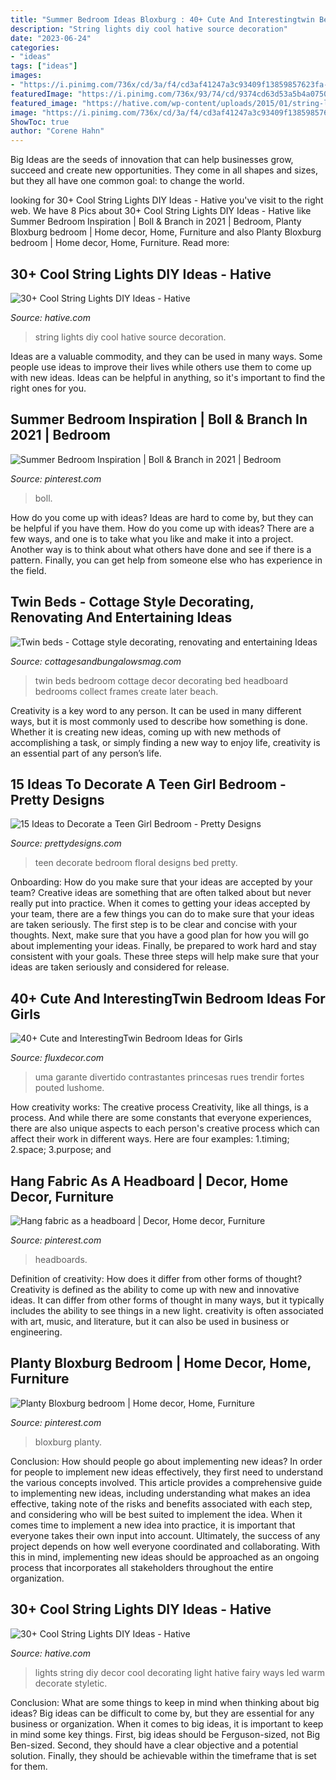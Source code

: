 ```yaml
---
title: "Summer Bedroom Ideas Bloxburg : 40+ Cute And Interestingtwin Bedroom Ideas For Girls"
description: "String lights diy cool hative source decoration"
date: "2023-06-24"
categories:
- "ideas"
tags: ["ideas"]
images:
- "https://i.pinimg.com/736x/cd/3a/f4/cd3af41247a3c93409f13859857623fa--headboards.jpg"
featuredImage: "https://i.pinimg.com/736x/93/74/cd/9374cd63d53a5b4a075023112e7a6a06.jpg"
featured_image: "https://hative.com/wp-content/uploads/2015/01/string-lights-diy-ideas/34-string-lights-diy-ideas.jpg"
image: "https://i.pinimg.com/736x/cd/3a/f4/cd3af41247a3c93409f13859857623fa--headboards.jpg"
ShowToc: true
author: "Corene Hahn"
---
```



Big Ideas are the seeds of innovation that can help businesses grow, succeed and create new opportunities. They come in all shapes and sizes, but they all have one common goal: to change the world.

	

		
looking for 30+ Cool String Lights DIY Ideas - Hative you've visit to the right web. We have 8 Pics about 30+ Cool String Lights DIY Ideas - Hative like Summer Bedroom Inspiration | Boll &amp; Branch in 2021 | Bedroom, Planty Bloxburg bedroom | Home decor, Home, Furniture and also Planty Bloxburg bedroom | Home decor, Home, Furniture. Read more:
		
    
## 30+ Cool String Lights DIY Ideas - Hative

<img loading=lazy src="https://hative.com/wp-content/uploads/2015/01/string-lights-diy-ideas/15-string-lights-diy-ideas.jpg" onerror="this.onerror=null;this.src='https://tse2.mm.bing.net/th?id=OIP.8_MbPe9P1zdsin5ir-VOTQHaJ3&amp;pid=15.1';" alt="30+ Cool String Lights DIY Ideas - Hative">

_Source: hative.com_

>string lights diy cool hative source decoration. 

	

Ideas are a valuable commodity, and they can be used in many ways. Some people use ideas to improve their lives while others use them to come up with new ideas. Ideas can be helpful in anything, so it's important to find the right ones for you.

    
## Summer Bedroom Inspiration | Boll &amp; Branch In 2021 | Bedroom

<img loading=lazy src="https://i.pinimg.com/736x/93/74/cd/9374cd63d53a5b4a075023112e7a6a06.jpg" onerror="this.onerror=null;this.src='https://tse1.mm.bing.net/th?id=OIP.7vvtAE0fKDOQIuWwt7GVewHaLH&amp;pid=15.1';" alt="Summer Bedroom Inspiration | Boll &amp; Branch in 2021 | Bedroom">

_Source: pinterest.com_

>boll. 

	

How do you come up with ideas?
Ideas are hard to come by, but they can be helpful if you have them. How do you come up with ideas? There are a few ways, and one is to take what you like and make it into a project. Another way is to think about what others have done and see if there is a pattern. Finally, you can get help from someone else who has experience in the field.

    
## Twin Beds - Cottage Style Decorating, Renovating And Entertaining Ideas

<img loading=lazy src="https://www.cottagesandbungalowsmag.com/wp-content/uploads/2017/02/Twin-beds.jpg" onerror="this.onerror=null;this.src='https://tse3.mm.bing.net/th?id=OIP.Hu-069Xx9IyxDkJfWx9iPwHaLH&amp;pid=15.1';" alt="Twin beds - Cottage style decorating, renovating and entertaining Ideas">

_Source: cottagesandbungalowsmag.com_

>twin beds bedroom cottage decor decorating bed headboard bedrooms collect frames create later beach. 

	

Creativity is a key word to any person. It can be used in many different ways, but it is most commonly used to describe how something is done. Whether it is creating new ideas, coming up with new methods of accomplishing a task, or simply finding a new way to enjoy life, creativity is an essential part of any person’s life.

    
## 15 Ideas To Decorate A Teen Girl Bedroom - Pretty Designs

<img loading=lazy src="https://www.prettydesigns.com/wp-content/uploads/2015/08/15-ideas-to-decorate-a-teen-girl-bedroom6.jpg" onerror="this.onerror=null;this.src='https://tse1.mm.bing.net/th?id=OIP.yObCQrTuKP5rQlrc9j0JTgHaJ4&amp;pid=15.1';" alt="15 Ideas to Decorate a Teen Girl Bedroom - Pretty Designs">

_Source: prettydesigns.com_

>teen decorate bedroom floral designs bed pretty. 

	

Onboarding: How do you make sure that your ideas are accepted by your team?
Creative ideas are something that are often talked about but never really put into practice. When it comes to getting your ideas accepted by your team, there are a few things you can do to make sure that your ideas are taken seriously. The first step is to be clear and concise with your thoughts. Next, make sure that you have a good plan for how you will go about implementing your ideas. Finally, be prepared to work hard and stay consistent with your goals. These three steps will help make sure that your ideas are taken seriously and considered for release.

    
## 40+ Cute And InterestingTwin Bedroom Ideas For Girls

<img loading=lazy src="https://fluxdecor.com/wp-content/uploads/2015/06/twin-bedroom-ideas-for-girls/11-twin-bedroom-ideas-for-girls.jpg" onerror="this.onerror=null;this.src='https://tse4.mm.bing.net/th?id=OIP.JJHWss2XjjvFp7iuYUKdDQHaJ4&amp;pid=15.1';" alt="40+ Cute and InterestingTwin Bedroom Ideas for Girls">

_Source: fluxdecor.com_

>uma garante divertido contrastantes princesas rues trendir fortes pouted lushome. 

	

How creativity works: The creative process
Creativity, like all things, is a process. And while there are some constants that everyone experiences, there are also unique aspects to each person's creative process which can affect their work in different ways. Here are four examples: 1.timing; 2.space; 3.purpose; and 
    
## Hang Fabric As A Headboard | Decor, Home Decor, Furniture

<img loading=lazy src="https://i.pinimg.com/736x/cd/3a/f4/cd3af41247a3c93409f13859857623fa--headboards.jpg" onerror="this.onerror=null;this.src='https://tse3.mm.bing.net/th?id=OIP.4HoYjigSvQ44JBpOzZUv_gHaJ4&amp;pid=15.1';" alt="Hang fabric as a headboard | Decor, Home decor, Furniture">

_Source: pinterest.com_

>headboards. 

	

Definition of creativity: How does it differ from other forms of thought?
Creativity is defined as the ability to come up with new and innovative ideas. It can differ from other forms of thought in many ways, but it typically includes the ability to see things in a new light. creativity is often associated with art, music, and literature, but it can also be used in business or engineering.

    
## Planty Bloxburg Bedroom | Home Decor, Home, Furniture

<img loading=lazy src="https://i.pinimg.com/736x/bf/d1/5a/bfd15ad31fd292220810c4a76b09697f.jpg" onerror="this.onerror=null;this.src='https://tse1.mm.bing.net/th?id=OIP.jEgm42_UFxelImgXb5uhSAHaHW&amp;pid=15.1';" alt="Planty Bloxburg bedroom | Home decor, Home, Furniture">

_Source: pinterest.com_

>bloxburg planty. 

	

Conclusion: How should people go about implementing new ideas?
In order for people to implement new ideas effectively, they first need to understand the various concepts involved. This article provides a comprehensive guide to implementing new ideas, including understanding what makes an idea effective, taking note of the risks and benefits associated with each step, and considering who will be best suited to implement the idea.
When it comes time to implement a new idea into practice, it is important that everyone takes their own input into account. Ultimately, the success of any project depends on how well everyone coordinated and collaborating. With this in mind, implementing new ideas should be approached as an ongoing process that incorporates all stakeholders throughout the entire organization.

    
## 30+ Cool String Lights DIY Ideas - Hative

<img loading=lazy src="https://hative.com/wp-content/uploads/2015/01/string-lights-diy-ideas/34-string-lights-diy-ideas.jpg" onerror="this.onerror=null;this.src='https://tse3.mm.bing.net/th?id=OIP.D0_GbGnvpuPIcNc0Fi0nwQHaLF&amp;pid=15.1';" alt="30+ Cool String Lights DIY Ideas - Hative">

_Source: hative.com_

>lights string diy decor cool decorating light hative fairy ways led warm decorate styletic. 

	

Conclusion: What are some things to keep in mind when thinking about big ideas?
Big ideas can be difficult to come by, but they are essential for any business or organization. When it comes to big ideas, it is important to keep in mind some key things. First, big ideas should be Ferguson-sized, not Big Ben-sized. Second, they should have a clear objective and a potential solution. Finally, they should be achievable within the timeframe that is set for them.

